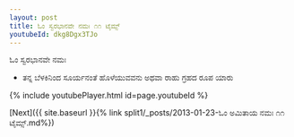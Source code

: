 ```yaml
---
layout: post
title: ಓಂ ಸ್ವರಭಾನವೇ ನಮಃ ೧೧ ಟೈಮ್ಸ್
youtubeId: dkg8Dgx3TJo
---
```

 
 
 ಓಂ ಸ್ವರಭಾನವೇ ನಮಃ  
 
 -  ತನ್ನ ಬೆಳಕಿನಿಂದ ಸೂರ್ಯನಂತೆ ಹೊಳೆಯುವವನು ಅಥವಾ ರಾಹು ಗ್ರಹದ ರೂಪ ಯಾರು 
 
  
 
  
 
 
 
 
 
 


{% include youtubePlayer.html id=page.youtubeId %}
 
[Next]({{ site.baseurl }}{% link  split1/_posts/2013-01-23-ಓಂ ಅಮಿತಾಯ ನಮಃ ೧೧ ಟೈಮ್ಸ್.md%})
 
